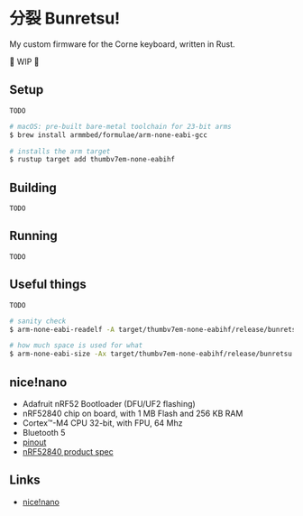 # 分裂 Bunretsu!

My custom firmware for the Corne keyboard, written in Rust.

🚧 WIP 🚧

## Setup

`TODO`


```bash
# macOS: pre-built bare-metal toolchain for 23-bit arms
$ brew install armmbed/formulae/arm-none-eabi-gcc

# installs the arm target
$ rustup target add thumbv7em-none-eabihf
```

## Building

`TODO`

## Running

`TODO`

## Useful things

`TODO`

```bash
# sanity check
$ arm-none-eabi-readelf -A target/thumbv7em-none-eabihf/release/bunretsu

# how much space is used for what
$ arm-none-eabi-size -Ax target/thumbv7em-none-eabihf/release/bunretsu
```

## nice!nano

- Adafruit nRF52 Bootloader (DFU/UF2 flashing)
- nRF52840 chip on board, with 1 MB Flash and 256 KB RAM
- Cortex™-M4 CPU 32-bit, with FPU, 64 Mhz
- Bluetooth 5
- [pinout](https://nicekeyboards.com/static/0281a0132be3ca18b3d8a2f19f05eaf8/3c492/pinout-v2.png)
- [nRF52840 product spec](https://infocenter.nordicsemi.com/pdf/nRF52840_PS_v1.7.pdf)

## Links

- [nice!nano](https://nicekeyboards.com/nice-nano/)
